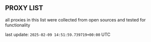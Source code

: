 ## PROXY LIST

all proxies in this list were collected from open sources and tested for functionality

last update: `2025-02-09 14:51:59.739719+00:00` UTC